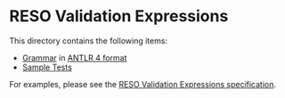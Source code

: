 # RESO Validation Expressions
This directory contains the following items:
* [Grammar](./ValidationExpression.g4) in [ANTLR 4 format](https://www.antlr.org/)
* [Sample Tests](./tests.txt)

For examples, please see the [RESO Validation Expressions specification](/proposals/validation-expressions.md). 
